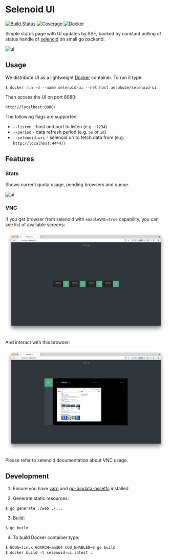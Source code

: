 # Selenoid UI
[![Build Status](https://travis-ci.org/aerokube/selenoid-ui.svg?branch=master)](https://travis-ci.org/aerokube/selenoid-ui)
[![Coverage](https://codecov.io/github/aerokube/selenoid-ui/coverage.svg)](https://codecov.io/gh/aerokube/selenoid-ui)
[![Docker](https://img.shields.io/badge/docker-aerokube%2Fselenoid--ui-blue.svg)](https://hub.docker.com/r/aerokube/selenoid-ui/)

Simple status page with UI updates by SSE,
backed by constant polling of status handle
of [selenoid](https://github.com/aerokube/selenoid) on small go backend.

![ui](docs/img/ui.gif)


## Usage

We distribute UI as a lightweight [Docker](http://docker.com/) container. To run it type:
```
$ docker run -d --name selenoid-ui --net host aerokube/selenoid-ui
```
Then access the UI on port 8080:
```
http://localhost:8080/
```
The following flags are supported:

- ```--listen``` - host and port to listen (e.g. ```:1234```)
- ```--period``` - data refresh period (e.g. ```5s``` or ```1m```)
- ```--selenoid-uri``` - selenoid uri to fetch data from (e.g. ```http://localhost:4444/```)

## Features

### Stats

Shows current quota usage, pending browsers and queue.

![ui](docs/img/ui.png)

### VNC

If you get browser from selenoid with `enableVNC=true` capability, you can see list of available screens:

![ui](docs/img/vnc-list.png)

And interact with this browser:

![ui](docs/img/vnc.png)

Please refer to selenoid documentation about VNC usage.


## Development

1) Ensure you have [yarn](https://github.com/yarnpkg/yarn) and [go-bindata-assetfs](https://github.com/elazarl/go-bindata-assetfs) installed

2) Generate static resources:
```
$ go generate ./web ./...
```
3) Build:
```
$ go build
```
4) To build Docker container type:
```
$ GOOS=linux GOARCH=amd64 CGO_ENABLED=0 go build
$ docker build -t selenoid-ui:latest .
```
